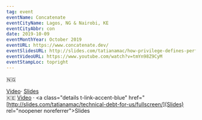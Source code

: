 ```yaml
---
tag: event
eventName: Concatenate
eventCityName: Lagos, NG & Nairobi, KE
eventCityAbbr: con
date: 2019-10-09
eventMonthYear: October 2019
eventURL: https://www.concatenate.dev/
eventSlidesURL: http://slides.com/tatianamac/how-privilege-defines-performance/fullscreen/
eventVideoURL: https://www.youtube.com/watch?v=tmYn98Z9CyM
eventStampLoc: topright
---
```

 <p>🇳🇬
   
   <a class="details t-link-accent-blue" href="https://www.youtube.com/watch?v=-Ez53J0vj9c">Video</a>&middot;
   <a class="details t-link-accent-blue" href="https://slides.com/tatianamac/systems-of-systems/fullscreen" rel="noopener noreferrer">Slides</a><br>🇰🇪
    <a class="details t-link-accent-blue" href="https://www.youtube.com/watch?v=sat_BG4xxMk">Video</a>
                    &middot;
    <a class="details t-link-accent-blue" href="[http://slides.com/tatianamac/technical-debt-for-us/fullscreen/](Slides) rel="noopener noreferrer">Slides</a>
</p>